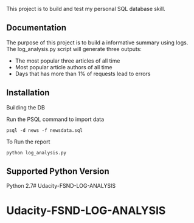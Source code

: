 This project is to build and test my personal SQL database skill. 


Documentation
-------------
The purpose of this project is to build a informative summary using logs. 
The log_analysis.py script will generate three outputs:
* The most popular three articles of all time
* Most popular article authors of all time
* Days that has more than 1% of requests lead to errors


Installation 
-------------

Building the DB

Run the PSQL command to import data

```shell
psql -d news -f newsdata.sql
```

To Run the report

```shell
python log_analysis.py
```

Supported Python Version
-------------------------

Python 2.7# Udacity-FSND-LOG-ANALYSIS
# Udacity-FSND-LOG-ANALYSIS
